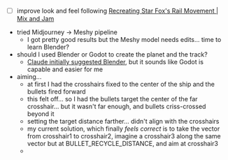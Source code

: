 - [ ] improve look and feel following [Recreating Star Fox's Rail Movement | Mix and Jam](https://youtu.be/JVbr7osMYTo?feature=shared)
- tried Midjourney -> Meshy pipeline
	- I got pretty good results but the Meshy model needs edits... time to learn Blender?
- should I used Blender or Godot to create the planet and the track?
	- [Claude initially suggested Blender](https://claude.ai/chat/60b25ef3-e504-4ff2-94f6-d1ba8aac8edd), but it sounds like Godot is capable and easier for me
- aiming...
	- at first I had the crosshairs fixed to the center of the ship and the bullets fired forward
	- this felt off... so I had the bullets target the center of the far crosshair... but it wasn't far enough, and bullets criss-crossed beyond it
	- setting the target distance farther... didn't align with the crosshairs
	- my current solution, which finally _feels correct_ is to take the vector from crosshair1 to crosshair2, imagine a crosshair3 along the same vector but at BULLET_RECYCLE_DISTANCE, and aim at crosshair3
	- 